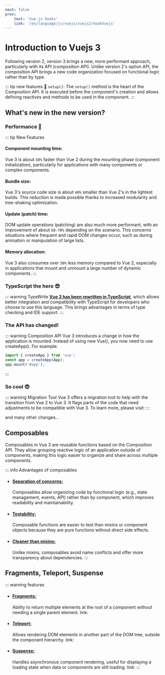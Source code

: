 ```yaml
---
next: false
prev: 
    text: 'Vue.js hooks'
    link: '/en/language/js/vuejs/vuejs2/hookVuejs'
---
```


# Introduction to Vuejs 3

Following version 2, version 3 brings a new, more performant approach, particularly with its API (composition API). Unlike version 2's option API, the composition API brings a new code organization focused on functional logic rather than by type.

::: tip new features :tada:
`setup()`: The `setup()` method is the heart of the Composition API. It is executed before the component's creation and allows defining reactives and methods to be used in the component.
:::

## What's new in the new version?

### Performance :exploding_head:
::: tip New Features
**<h4>Component mounting time:</h4>** Vue 3 is about `50%` faster than Vue 2 during the mounting phase (component initialization), particularly for applications with many components or complex components.

**<h4>Bundle size:</h4>** Vue 3's source code size is about `40%` smaller than Vue 2's in the lightest builds. This reduction is made possible thanks to increased modularity and tree-shaking optimization.

**<h4>Update (patch) time:</h4>** DOM update operations (patching) are also much more performant, with an improvement of about `50-70%` depending on the scenario. This concerns situations where frequent and rapid DOM changes occur, such as during animation or manipulation of large lists.

**<h4>Memory allocation:</h4>** Vue 3 also consumes over `30%` less memory compared to Vue 2, especially in applications that mount and unmount a large number of dynamic components.
:::

### TypeScript the hero :sunglasses:

::: warning TypeWrite
**<u>Vue 3 has been rewritten in TypeScript</u>**, which allows better integration and compatibility with TypeScript for developers who choose to use this language. This brings advantages in terms of type checking and IDE support.
:::

### The API has changed!
::: warning Composition API
Vue 3 introduces a change in how the application is mounted. Instead of using new Vue(), you now need to use createApp(). For example:
```js
import { createApp } from 'vue';
const app = createApp(App);
app.mount('#app');
```
:::

### So cool :sunglasses:

::: warning Migration Tool
Vue 3 offers a migration tool to help with the transition from Vue 2 to Vue 3. It flags parts of the code that need adjustments to be compatible with Vue 3.
To learn more, please visit: <a href="https://v3-migration.vuejs.org/" target="_blank"><Badge type="danger" text="Documentation" /></a>
:::

and many other changes...

## Composables

Composables in Vue 3 are reusable functions based on the Composition API. They allow grouping reactive logic of an application outside of components, making this logic easier to organize and share across multiple components.

::: info Advantages of composables
- <u><h4>Separation of concerns:</h4></u> Composables allow organizing code by functional logic (e.g., state management, events, API) rather than by component, which improves readability and maintainability.

- <u><h4>Testability:</h4></u> Composable functions are easier to test than mixins or component objects because they are pure functions without direct side effects.

- <u><h4>Cleaner than mixins:</h4></u> Unlike mixins, composables avoid name conflicts and offer more transparency about dependencies.
:::

## Fragments, Teleport, Suspense

::: warning features
- <u><h4>Fragments:</h4></u> Ability to return multiple elements at the root of a component without needing a single parent element. link: <a href="https://v3-migration.vuejs.org/new/fragments.html" target="_blank"><Badge type="danger" text="Documentation" /></a>
- <u><h4>Teleport:</h4></u> Allows rendering DOM elements in another part of the DOM tree, outside the component hierarchy. link: <a href="https://www.monterail.com/blog/whats-new-in-vue-3-the-most-interesting-new-features#teleport" target="_blank"><Badge type="danger" text="Documentation" /></a>
- <u><h4>Suspense:</h4></u> Handles asynchronous component rendering, useful for displaying a loading state when data or components are still loading. link: <a href="https://www.monterail.com/blog/whats-new-in-vue-3-the-most-interesting-new-features#experimental-suspense" target="_blank"><Badge type="danger" text="Documentation" /></a>
::: 